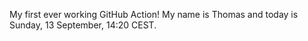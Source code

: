 My first ever working GitHub Action!
My name is Thomas and today is Sunday, 13 September, 14:20 CEST. 
